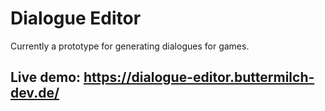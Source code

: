 # Dialogue Editor
Currently a prototype for generating dialogues for games.

## Live demo: https://dialogue-editor.buttermilch-dev.de/
